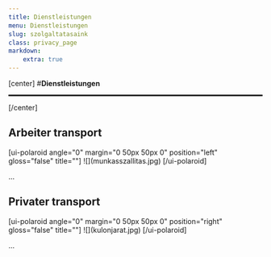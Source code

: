 ```yaml
---
title: Dienstleistungen
menu: Dienstleistungen
slug: szolgaltatasaink
class: privacy_page
markdown:
    extra: true
---
```


[center]
#**Dienstleistungen**
<hr style="border: 1px solid black;"/>
[/center]

## Arbeiter transport
<div markdown=1 class="polaroid-img anchor" id="munkasszallitas">
[ui-polaroid angle="0" margin="0 50px 50px 0" position="left" gloss="false" title=""]
![](munkasszallitas.jpg)
[/ui-polaroid]

...

</div>


## Privater transport
<div markdown=1 class="polaroid-img anchor" id="kulonjarat">
[ui-polaroid angle="0" margin="0 50px 50px 0" position="right" gloss="false" title=""]
![](kulonjarat.jpg)
[/ui-polaroid]

...

</div>
